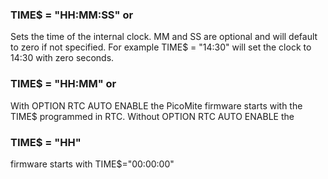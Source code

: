 

### TIME$ = "HH:MM:SS" or

 Sets the time of the internal clock. MM and SS are optional and will default to zero if not specified. For example TIME$ = "14:30" will set the clock to 14:30 with zero seconds.

### TIME$ = "HH:MM" or

 With OPTION RTC AUTO ENABLE the PicoMite firmware starts with the TIME$ programmed in RTC. Without OPTION RTC AUTO ENABLE the

### TIME$ = "HH"

 firmware starts with TIME$="00:00:00"